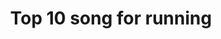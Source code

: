 ---
title:  "Top 10 song for running"
image:   pict_06.jpg
category: lifestyle
text: Scelerisque cras a mauris aenean massa nisi a eget vestibulum condimentum scelerisque per vulputate torquent scelerisque per porttitor aliquam. In diam donec parturient faucibus suspendisse volutpat facilisi mi nisi a a nulla ullamcorper parturient quis vestibulum vestibulum dictumst suspendisse adipiscing suspendisse.
---